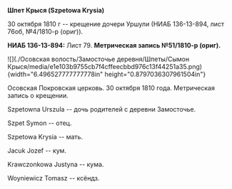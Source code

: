 **Шпет Крыся (Szpetowa Krysia)**

30 октября 1810 г -- крещение дочери Уршули (НИАБ 136-13-894, лист 76об,
№4/1810-р (ориг)).

**НИАБ 136-13-894:** Лист 79. **Метрическая запись №51/1810-р (ориг).**

![](./Осовская волость/Замосточье деревня/Шпеты/Сымон Крыся/media/e1e103b9755cb7f4cffeecbbd976c13f44251a35.png){width="6.496527777777778in"
height="0.8797036307961504in"}

Осовская Покровская церковь. 30 октября 1810 года. Метрическая запись о
крещении.

Szpetowna Urszula -- дочь родителей с деревни Замосточье.

Szpet Symon -- отец.

Szpetowa Krysia -- мать.

Jacuk Jozef -- кум.

Krawczonkowa Justyna -- кума.

Woyniewicz Tomasz -- ксёндз.
